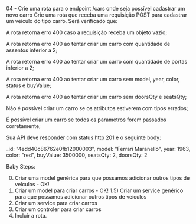 04 - Crie uma rota para o endpoint /cars onde seja possível cadastrar um novo carro
Crie uma rota que receba uma requisição POST para cadastrar um veículo do tipo carro. Será verificado que:

A rota retorna erro 400 caso a requisição receba um objeto vazio;

A rota retorna erro 400 ao tentar criar um carro com quantidade de assentos inferior a 2;

A rota retorna erro 400 ao tentar criar um carro com quantidade de portas inferior a 2;

A rota retorna erro 400 ao tentar criar um carro sem model, year, color, status e buyValue;

A rota retorna erro 400 ao tentar criar um carro sem doorsQty e seatsQty;

Não é possível criar um carro se os atributos estiverem com tipos errados;

É possível criar um carro se todos os parametros forem passados corretamente;

Sua API deve responder com status http 201 e o seguinte body:

 _id: "4edd40c86762e0fb12000003",
   model: "Ferrari Maranello",
   year: 1963,
   color: "red",
   buyValue: 3500000,
   seatsQty: 2,
   doorsQty: 2


   Baby Steps: 

  0) Criar uma model genérica para que possamos adicionar outros tipos de veículos - OK!
  1) Criar um model para criar carros - OK!
  1.5) Criar um service genérico para que possamos adicionar outros tipos de veículos
  2) Criar um service para criar carros
  3) Criar um controler para criar carros
  4) Incluir a rota.